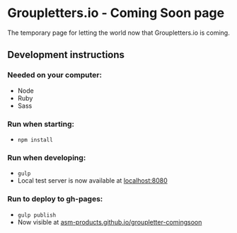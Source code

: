 # Groupletters.io - Coming Soon page

The temporary page for letting the world now that Groupletters.io is coming.

## Development instructions

### Needed on your computer:
- Node
- Ruby
- Sass

### Run when starting:
- `npm install`

### Run when developing:
- `gulp`
- Local test server is now available at [localhost:8080](http://localhost:8080)

### Run to deploy to gh-pages:
- `gulp publish`
- Now visible at [asm-products.github.io/groupletter-comingsoon](http://asm-products.github.io/groupletter-comingsoon/)
